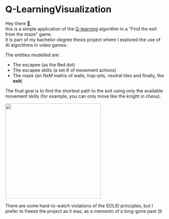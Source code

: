 # Q-LearningVisualization

Hey there :wave:,  
this is a simple application of the [Q-learning](https://en.wikipedia.org/wiki/Q-learning) algorithm in a "Find the exit from the maze" game.  
It is part of my bachelor-degree thesis project where I explored the use of AI algorithms in video games. 

The entities modelled are:
* The escapee (as the Red dot)
* The escapee skills (a set _K_ of movement actions)
* The maze (an _NxM_ matrix of walls, trap-pits, neutral tiles and finally, the __exit__)

The final goal is to find the shortest path to the exit using only the available movement skills (for example, you can only move like the knight in chess).

<img src="https://user-images.githubusercontent.com/12052575/164197844-51c12101-80e6-41c7-8207-d1f54174e065.png" height="300">

There are some hard-to-watch violations of the SOLID principles, but I prefer to freeze the project as it was, as a memento of a long-gone past 😢
